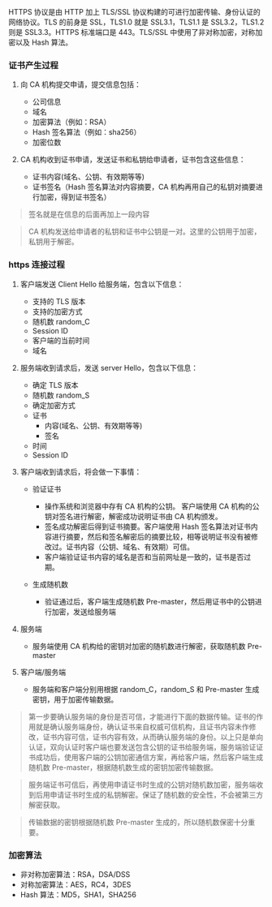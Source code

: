 HTTPS 协议是由 HTTP 加上 TLS/SSL 协议构建的可进行加密传输、身份认证的网络协议。TLS 的前身是 SSL，TLS1.0 就是 SSL3.1，TLS1.1 是 SSL3.2，TLS1.2 则是 SSL3.3。HTTPS 标准端口是 443。TLS/SSL 中使用了非对称加密，对称加密以及 Hash 算法。

### 证书产生过程

1. 向 CA 机构提交申请，提交信息包括：

    - 公司信息
    - 域名
    - 加密算法（例如：RSA）
    - Hash 签名算法（例如：sha256）
    - 加密位数

2. CA 机构收到证书申请，发送证书和私钥给申请者，证书包含这些信息：

    - 证书内容(域名、公钥、有效期等等)
    - 证书签名（Hash 签名算法对内容摘要，CA 机构再用自己的私钥对摘要进行加密，得到证书签名）

> 签名就是在信息的后面再加上一段内容

> CA 机构发送给申请者的私钥和证书中公钥是一对。这里的公钥用于加密，私钥用于解密。

### https 连接过程

1. 客户端发送 Client Hello 给服务端，包含以下信息：

    - 支持的 TLS 版本
    - 支持的加密方式
    - 随机数 random_C
    - Session ID
    - 客户端的当前时间
    - 域名

2. 服务端收到请求后，发送 server Hello，包含以下信息：

    - 确定 TLS 版本
    - 随机数 random_S
    - 确定加密方式
    - 证书
        - 内容(域名、公钥、有效期等等)
        - 签名
    - 时间
    - Session ID

3. 客户端收到请求后，将会做一下事情：

    - 验证证书

        - 操作系统和浏览器中存有 CA 机构的公钥。 客户端使用 CA 机构的公钥对签名进行解密，解密成功说明证书由 CA 机构颁发。
        - 签名成功解密后得到证书摘要。客户端使用 Hash 签名算法对证书内容进行摘要，然后和签名解密后的摘要比较，相等说明证书没有被修改过。证书内容（公钥、域名、有效期）可信。
        - 客户端验证证书内容的域名是否和当前网址是一致的，证书是否过期。

    - 生成随机数

        - 验证通过后，客户端生成随机数 Pre-master，然后用证书中的公钥进行加密，发送给服务端

4. 服务端

    - 服务端使用 CA 机构给的密钥对加密的随机数进行解密，获取随机数 Pre-master

5. 客户端/服务端

    - 服务端和客户端分别用根据 random_C，random_S 和 Pre-master 生成密钥，用于加密传输数据。

> 第一步要确认服务端的身份是否可信，才能进行下面的数据传输。证书的作用就是确认服务端身份，确认证书来自权威可信机构，且证书内容未作修改，证书内容可信，证书内容有效，从而确认服务端的身份。以上只是单向认证，双向认证时客户端也要发送包含公钥的证书给服务端，服务端验证证书成功后，使用客户端的公钥加密通信方案，再给客户端，然后客户端生成随机数 Pre-master，根据随机数生成的密钥加密传输数据。

> 服务端证书可信后，再使用申请证书时生成的公钥对随机数加密，服务端收到后用申请证书时生成的私钥解密。保证了随机数的安全性，不会被第三方解密获取。

> 传输数据的密钥根据随机数 Pre-master 生成的，所以随机数保密十分重要。

### 加密算法

-   非对称加密算法：RSA，DSA/DSS
-   对称加密算法：AES，RC4，3DES
-   Hash 算法：MD5，SHA1，SHA256

